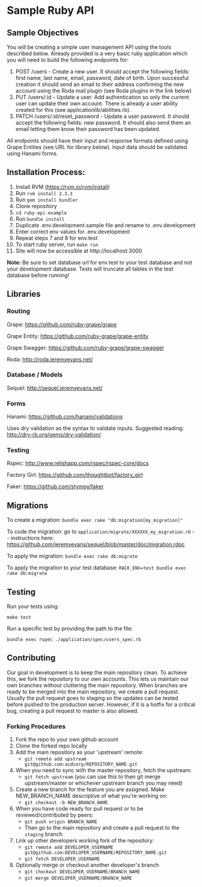 # Sample Ruby API

## Sample Objectives

You will be creating a simple user management API using the tools described below. Already provided is a very basic ruby application which you will need to build the following endpoints for:

1. POST /users - Create a new user. It should accept the following fields: first name, last name, email, password, date of birth. Upon successful creation it should send an email to their address confirming the new account using the Roda mail plugin (see Roda plugins in the link below)
2. PUT /users/:id - Update a user. Add authentication so only the current user can update their own account. There is already a user ability created for this (see applicationlib/abilities.rb).
3. PATCH /users/:id/reset_password - Update a user password. It should accept the following fields: new password. It should also send them an email letting them know their password has been updated.

All endpoints should have their input and response formats defined using Grape Entities (see URL for library below). Input data should be validated using Hanami forms.

## Installation Process:

1. Install RVM (https://rvm.io/rvm/install)
2. Run `rvm install 2.3.3`
3. Run `gem install bundler`
4. Clone repository
5. `cd ruby-api-example`
6. Run `bundle install`
7. Duplicate .env.development.sample file and rename to .env.development
8. Enter correct env values for .env.development
9. Repeat steps 7 and 8 for env.test
10. To start ruby server, run `make run`
11. Site will now be accessible at http://localhost:3000

**Note:** Be sure to set database url for env.test to your test database and not your development database. Tests will truncate all tables in the test database before running!

## Libraries

### Routing

Grape: https://github.com/ruby-grape/grape

Grape Entity: https://github.com/ruby-grape/grape-entity

Grape Swagger: https://github.com/ruby-grape/grape-swagger

Roda: http://roda.jeremyevans.net/

### Database / Models

Sequel: http://sequel.jeremyevans.net/

### Forms

Hanami: https://github.com/hanami/validations

Uses dry validation as the syntax to validate inputs. Suggested reading: http://dry-rb.org/gems/dry-validation/

### Testing

Rspec: http://www.relishapp.com/rspec/rspec-core/docs

Factory Girl: https://github.com/thoughtbot/factory_girl

Faker: https://github.com/stympy/faker

## Migrations

To create a migration: `bundle exec rake "db:migration[my_migration]"`

To code the migration: go to `application/migrate/XXXXXX_my_migration.rb` -- instructions here: https://github.com/jeremyevans/sequel/blob/master/doc/migration.rdoc

To apply the migration: `bundle exec rake db:migrate`

To apply the migration to your test database: `RACK_ENV=test bundle exec rake db:migrate`

## Testing

Run your tests using:

`make test`

Run a specific test by providing the path to the file:

`bundle exec rspec ./application/spec/users_spec.rb`

## Contributing

Our goal in development is to keep the main repository clean. To achieve this, we fork the repository to our own accounts. This lets us maintain our own branches without cluttering the main repository. When branches are ready to be merged into the main repository, we create a pull request. Usually the pull request goes to staging so the updates can be tested before pushed to the production server. However, if it is a hotfix for a critical bug, creating a pull request to master is also allowed.

### Forking Procedures

1. Fork the repo to your own github account
2. Clone the forked repo locally
3. Add the main repository as your 'upstream' remote:
    - `git remote add upstream git@github.com:acdcorp/REPOSITORY_NAME.git`
4. When you need to sync with the master repository, fetch the upstream:
    - `git fetch upstream`
    (you can use this to then git merge upstream/master or whichever upstream branch you may need)
5. Create a new branch for the feature you are assigned. Make NEW_BRANCH_NAME descriptive of what you're working on:
    - `git checkout -b NEW_BRANCH_NAME`
6. When you have code ready for pull request or to be reviewed/contributed by peers:
    - `git push origin BRANCH_NAME`
    - Then go to the main repository and create a pull request to the `staging` branch
7. Link up other developers working fork of the repository:
    - `git remote add DEVELOPER_USERNAME git@github.com:DEVELOPER_USERNAME/REPOSITORY_NAME.git`
    - `git fetch DEVELOPER_USERNAME`
8. Optionally merge or checkout another developer's branch
    - `git checkout DEVELOPER_USERNAME/BRANCH_NAME`
    - `git merge DEVELOPER_USERNAME/BRANCH_NAME`
